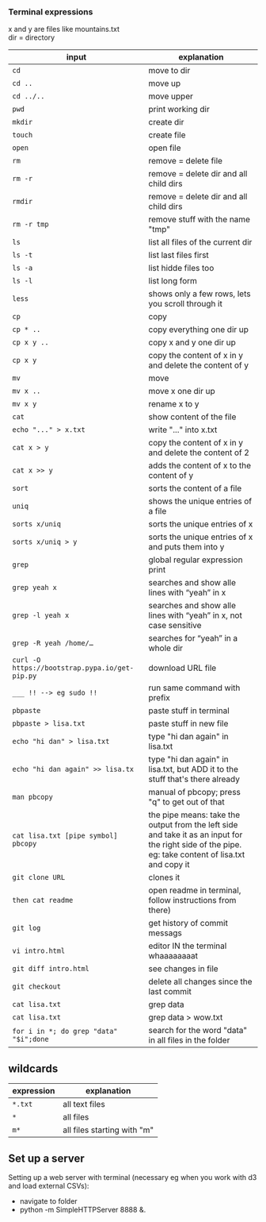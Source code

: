 ### Terminal expressions

x and y are files like mountains.txt<br>
dir = directory

| input | explanation |
| --- | --- |
| `cd` | move to dir |
| `cd ..` | move up |
| `cd ../..` | move upper |
| `pwd` | print working dir |
| `mkdir` | create dir |
| `touch`| create file |
| `open` | open file |
| `rm` | remove = delete file |
| `rm -r` | remove = delete dir and all child dirs |
| `rmdir` | remove = delete dir and all child dirs |
| `rm -r tmp` | remove stuff with the name "tmp" |
| `ls` | list all files of the current dir |
| `ls -t` | list last files first |
| `ls -a` | list hidde files too |
| `ls -l` | list long form |
| `less` | shows only a few rows, lets you scroll through it |
| `cp` | copy |
| `cp * ..` | copy everything one dir up |
| `cp x y ..` | copy x and y one dir up |
| `cp x y` | copy the content of x in y and delete the content of y |
| `mv` | move |
| `mv x ..` | move x one dir up |
| `mv x y` | rename x to y |
| `cat` | show content of the file |
| `echo "..." > x.txt` | write "..." into x.txt|
| `cat x > y` | copy the content of x in y and delete the content of 2 |
| `cat x >> y` | adds the content of x to the content of y |
| `sort` | sorts the content of a file |
| `uniq` | shows the unique entries of a file |
| `sorts x/uniq` | sorts the unique entries of x |
| `sorts x/uniq > y` | sorts the unique entries of x and puts them into y|
| `grep` | global regular expression print |
| `grep yeah x` | searches and show alle lines with “yeah” in x  |
| `grep -l yeah x` | searches and show alle lines with “yeah” in x, not case sensitive |
| `grep -R yeah /home/…` | searches for “yeah” in a whole dir |
| `curl -O https://bootstrap.pypa.io/get-pip.py`  | download URL file |
| `___ !! --> eg sudo !!` | run same command with prefix |
| `pbpaste` | paste stuff in terminal |
| `pbpaste > lisa.txt` | paste stuff in new file |
| `echo "hi dan" > lisa.txt` | type "hi dan again" in lisa.txt |
| `echo "hi dan again" >> lisa.tx` | type "hi dan again" in lisa.txt, but ADD it to the stuff that's there already |
| `man pbcopy` | manual of pbcopy; press "q" to get out of that |
| `cat lisa.txt [pipe symbol] pbcopy` | the pipe means: take the output from the left side and take it as an input for the right side of the pipe. eg: take content of lisa.txt and copy it |
| `git clone URL` | clones it |
| `then cat readme` | open readme in terminal, follow instructions from there)
| `git log` | get history of commit messags |
| `vi intro.html` | editor IN the terminal whaaaaaaaat |
| `git diff intro.html` | see changes in file |
| `git checkout` | delete all changes since the last commit |
| `cat lisa.txt` | grep data |
| `cat lisa.txt` | grep data > wow.txt |
| `for i in *; do grep "data" "$i";done` | search for the word "data" in all files in the folder | 



## wildcards


| expression | explanation |
| --- | --- |
| `*.txt` | all text files |
| `*` | all files |
| `m*` | all files starting with "m" |



## Set up a server

Setting up a web server with terminal (necessary eg when you work with d3 and load external CSVs):
- navigate to folder
- python -m SimpleHTTPServer 8888 &.

